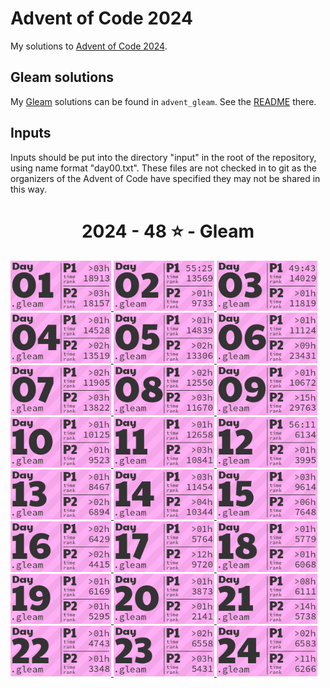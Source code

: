 # Advent of Code 2024

My solutions to [Advent of Code 2024](https://adventofcode/2024).

## Gleam solutions
My [Gleam](https://gleam.run) solutions can be found in `advent_gleam`. See the [README](advent_gleam/README.md) there.

## Inputs
Inputs should be put into the directory "input" in the root of the repository, using
name format "day00.txt". These files are not checked in to git as the organizers of
the Advent of Code have specified they may not be shared in this way.

<!-- AOC TILES BEGIN -->
<h1 align="center">
  2024 - 48 ⭐ - Gleam
</h1>
<a href="advent_gleam/src/day01.gleam">
  <img src=".aoc_tiles/tiles/2024/01.png" width="161px">
</a>
<a href="advent_gleam/src/day02.gleam">
  <img src=".aoc_tiles/tiles/2024/02.png" width="161px">
</a>
<a href="advent_gleam/src/day03.gleam">
  <img src=".aoc_tiles/tiles/2024/03.png" width="161px">
</a>
<a href="advent_gleam/src/day04.gleam">
  <img src=".aoc_tiles/tiles/2024/04.png" width="161px">
</a>
<a href="advent_gleam/src/day05.gleam">
  <img src=".aoc_tiles/tiles/2024/05.png" width="161px">
</a>
<a href="advent_gleam/src/day06.gleam">
  <img src=".aoc_tiles/tiles/2024/06.png" width="161px">
</a>
<a href="advent_gleam/src/day07.gleam">
  <img src=".aoc_tiles/tiles/2024/07.png" width="161px">
</a>
<a href="advent_gleam/src/day08.gleam">
  <img src=".aoc_tiles/tiles/2024/08.png" width="161px">
</a>
<a href="advent_gleam/src/day09.gleam">
  <img src=".aoc_tiles/tiles/2024/09.png" width="161px">
</a>
<a href="advent_gleam/src/day10.gleam">
  <img src=".aoc_tiles/tiles/2024/10.png" width="161px">
</a>
<a href="advent_gleam/src/day11.gleam">
  <img src=".aoc_tiles/tiles/2024/11.png" width="161px">
</a>
<a href="advent_gleam/src/day12.gleam">
  <img src=".aoc_tiles/tiles/2024/12.png" width="161px">
</a>
<a href="advent_gleam/src/day13.gleam">
  <img src=".aoc_tiles/tiles/2024/13.png" width="161px">
</a>
<a href="advent_gleam/src/day14.gleam">
  <img src=".aoc_tiles/tiles/2024/14.png" width="161px">
</a>
<a href="advent_gleam/src/day15.gleam">
  <img src=".aoc_tiles/tiles/2024/15.png" width="161px">
</a>
<a href="advent_gleam/src/day16.gleam">
  <img src=".aoc_tiles/tiles/2024/16.png" width="161px">
</a>
<a href="advent_gleam/src/day17.gleam">
  <img src=".aoc_tiles/tiles/2024/17.png" width="161px">
</a>
<a href="advent_gleam/src/day18.gleam">
  <img src=".aoc_tiles/tiles/2024/18.png" width="161px">
</a>
<a href="advent_gleam/src/day19.gleam">
  <img src=".aoc_tiles/tiles/2024/19.png" width="161px">
</a>
<a href="advent_gleam/src/day20.gleam">
  <img src=".aoc_tiles/tiles/2024/20.png" width="161px">
</a>
<a href="advent_gleam/src/day21.gleam">
  <img src=".aoc_tiles/tiles/2024/21.png" width="161px">
</a>
<a href="advent_gleam/src/day22.gleam">
  <img src=".aoc_tiles/tiles/2024/22.png" width="161px">
</a>
<a href="advent_gleam/src/day23.gleam">
  <img src=".aoc_tiles/tiles/2024/23.png" width="161px">
</a>
<a href="advent_gleam/src/day24.gleam">
  <img src=".aoc_tiles/tiles/2024/24.png" width="161px">
</a>
<!-- AOC TILES END -->
